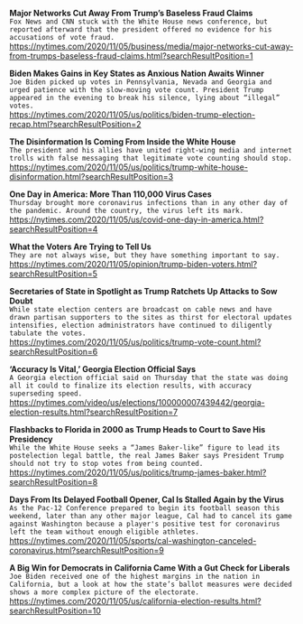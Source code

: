 **Major Networks Cut Away From Trump’s Baseless Fraud Claims**\
`Fox News and CNN stuck with the White House news conference, but reported afterward that the president offered no evidence for his accusations of vote fraud.`\
https://nytimes.com/2020/11/05/business/media/major-networks-cut-away-from-trumps-baseless-fraud-claims.html?searchResultPosition=1

**Biden Makes Gains in Key States as Anxious Nation Awaits Winner**\
`Joe Biden picked up votes in Pennsylvania, Nevada and Georgia and urged patience with the slow-moving vote count. President Trump appeared in the evening to break his silence, lying about “illegal” votes.`\
https://nytimes.com/2020/11/05/us/politics/biden-trump-election-recap.html?searchResultPosition=2

**The Disinformation Is Coming From Inside the White House**\
`The president and his allies have united right-wing media and internet trolls with false messaging that legitimate vote counting should stop.`\
https://nytimes.com/2020/11/05/us/politics/trump-white-house-disinformation.html?searchResultPosition=3

**One Day in America: More Than 110,000 Virus Cases**\
`Thursday brought more coronavirus infections than in any other day of the pandemic. Around the country, the virus left its mark.`\
https://nytimes.com/2020/11/05/us/covid-one-day-in-america.html?searchResultPosition=4

**What the Voters Are Trying to Tell Us**\
`They are not always wise, but they have something important to say.`\
https://nytimes.com/2020/11/05/opinion/trump-biden-voters.html?searchResultPosition=5

**Secretaries of State in Spotlight as Trump Ratchets Up Attacks to Sow Doubt**\
`While state election centers are broadcast on cable news and have drawn partisan supporters to the sites as thirst for electoral updates intensifies, election administrators have continued to diligently tabulate the votes.`\
https://nytimes.com/2020/11/05/us/politics/trump-vote-count.html?searchResultPosition=6

**‘Accuracy Is Vital,’ Georgia Election Official Says**\
`A Georgia election official said on Thursday that the state was doing all it could to finalize its election results, with accuracy superseding speed.`\
https://nytimes.com/video/us/elections/100000007439442/georgia-election-results.html?searchResultPosition=7

**Flashbacks to Florida in 2000 as Trump Heads to Court to Save His Presidency**\
`While the White House seeks a “James Baker-like” figure to lead its postelection legal battle, the real James Baker says President Trump should not try to stop votes from being counted.`\
https://nytimes.com/2020/11/05/us/politics/trump-james-baker.html?searchResultPosition=8

**Days From Its Delayed Football Opener, Cal Is Stalled Again by the Virus**\
`As the Pac-12 Conference prepared to begin its football season this weekend, later than any other major league, Cal had to cancel its game against Washington because a player's positive test for coronavirus left the team without enough eligible athletes.`\
https://nytimes.com/2020/11/05/sports/cal-washington-canceled-coronavirus.html?searchResultPosition=9

**A Big Win for Democrats in California Came With a Gut Check for Liberals**\
`Joe Biden received one of the highest margins in the nation in California, but a look at how the state’s ballot measures were decided shows a more complex picture of the electorate.`\
https://nytimes.com/2020/11/05/us/california-election-results.html?searchResultPosition=10


